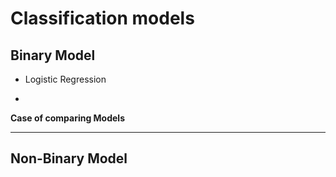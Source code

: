 # Classification models 


## Binary Model 
- Logistic Regression 

- 

**Case of comparing Models**


****



## Non-Binary Model